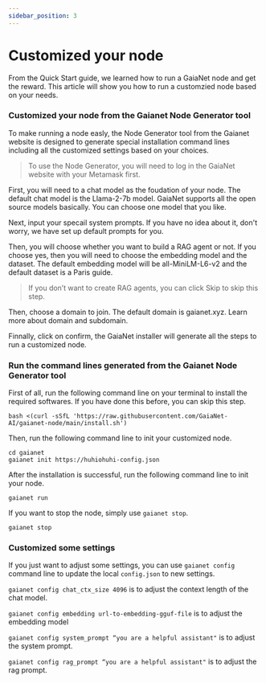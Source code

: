 ```yaml
---
sidebar_position: 3
---
```


# Customized your node

From the Quick Start guide, we learned how to run a GaiaNet node and get the reward. This article will show you how to run a customzied node based on your needs. 

### Customized your node from the Gaianet Node Generator tool

To make running a node easly, the Node Generator tool from the Gaianet website is designed to generate special installation  command lines including all the customized settings based on your choices. 

> To use the Node Generator, you will need to log in the GaiaNet website with your Metamask first.


First, you will need to a chat model as the foudation of your node. The default chat model is the Llama-2-7b model. GaiaNet supports all the open source models basically. You can choose one model that you like. 

Next, input your specail system prompts. If you have no idea about it, don't worry, we have set up default prompts for you.

Then, you will choose whether you want to build a RAG agent or not. If you choose yes, then you will need to choose the embedding model and the dataset. The default embedding model will be all-MiniLM-L6-v2 and the default dataset is a Paris guide. 

> If you don’t want to create RAG agents, you can click Skip to skip this step.

Then, choose a domain to join. The default domain is gaianet.xyz. Learn more about domain and subdomain.

Finnally, click on confirm, the GaiaNet installer will generate all the steps to run a customized node.

### Run the command lines generated from the Gaianet Node Generator tool

First of all, run the following command line on your terminal to install the required softwares. If you have done this before, you can skip this step.

```
bash <(curl -sSfL 'https://raw.githubusercontent.com/GaiaNet-AI/gaianet-node/main/install.sh')
```
Then, run the following command line to init your customized node.

```
cd gaianet
gaianet init https://huhiohuhi-config.json
```

After the installation is successful, run the following command line to init your node.

```
gaianet run 
```

If you want to stop the node, simply use `gaianet stop`.

```
gaianet stop
```


### Customized some settings

If you just want to adjust some settings, you can use `gaianet config`  command line to update the local `config.json` to new settings.

`gaianet config chat_ctx_size 4096` is to adjust the context length of the chat model.

`gaianet config embedding url-to-embedding-gguf-file` is to adjust the  embedding model

`gaianet config system_prompt “you are a helpful assistant"` is to adjust the system prompt.

`gaianet config rag_prompt “you are a helpful assistant"` is to adjust the rag prompt.





